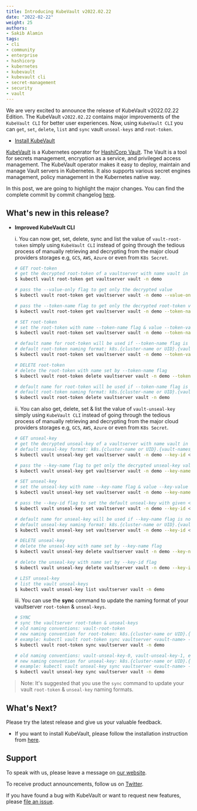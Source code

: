 ```yaml
---
title: Introducing KubeVault v2022.02.22
date: "2022-02-22"
weight: 25
authors:
- Sakib Alamin
tags:
- cli
- community
- enterprise
- hashicorp
- kubernetes
- kubevault
- kubevault cli
- secret-management
- security
- vault
---
```


We are very excited to announce the release of KubeVault v2022.02.22 Edition. The KubeVault `v2022.02.22` contains major improvements of the `KubeVault CLI` for better user experiences. Now, using `KubeVault CLI` you can `get`, `set`, `delete`, `list` and `sync` vault `unseal-keys` and `root-token`.

- [Install KubeVault](https://kubevault.com/docs/v2022.02.02/setup/)

[KubeVault](https://kubevault.com) is a Kubernetes operator for [HashiCorp Vault](https://www.vaultproject.io/). The Vault is a tool for secrets management, encryption as a service, and privileged access management. The KubeVault operator makes it easy to deploy, maintain and manage Vault servers in Kubernetes. It also supports various secret engines management, policy management in the Kubernetes native way.

In this post, we are going to highlight the major changes. You can find the complete commit by commit changelog [here](https://github.com/kubevault/CHANGELOG/blob/master/releases/v2022.02.22/README.md).

## What's new in this release?

- **Improved KubeVault CLI**

  i. You can now get, set, delete, sync and list the value of `vault-root-token` simply using `KubeVault CLI` instead of going through the tedious process of manually retrieving and decrypting from the major cloud providers storages e.g, `GCS`, `AWS`, `Azure` or even from `K8s Secret`.

  ```bash
  # GET root-token
  # get the decrypted root-token of a vaultserver with name vault in demo namespace
  $ kubectl vault root-token get vaultserver vault -n demo
  
  # pass the --value-only flag to get only the decrypted value
  $ kubectl vault root-token get vaultserver vault -n demo --value-only
  
  # pass the --token-name flag to get only the decrypted root-token value with a specific token name
  $ kubectl vault root-token get vaultserver vault -n demo --token-name <token-name> --value-only 

  ```

  ```bash
  # SET root-token
  # set the root-token with name --token-name flag & value --token-value flag
  $ kubectl vault root-token set vaultserver vault -n demo --token-name <name> --token-value <value>

  # default name for root-token will be used if --token-name flag is not provided
  # default root-token naming format: k8s.{cluster-name or UID}.{vault-namespace}.{vault-name}-root-token
  $ kubectl vault root-token set vaultserver vault -n demo --token-value <value>

  ```

  ```bash
  # DELETE root-token
  # delete the root-token with name set by --token-name flag
  $ kubectl vault root-token delete vaultserver vault -n demo --token-name <name>
  
  # default name for root-token will be used if --token-name flag is not provided
  # default root-token naming format: k8s.{cluster-name or UID}.{vault-namespace}.{vault-name}-root-token
  $ kubectl vault root-token delete vaultserver vault -n demo 
  
  ```

  ii. You can also get, delete, set & list the value of `vault-unseal-key` simply using `KubeVault CLI` instead of going through the tedious process of manually retrieving and decrypting from the major cloud providers storages e.g, `GCS`, `AWS`, `Azure` or even from `K8s Secret`.

  ```bash
  # GET unseal-key
  # get the decrypted unseal-key of a vaultserver with name vault in demo namespace with --key-id flag
  # default unseal-key format: k8s.{cluster-name or UID}.{vault-namespace}.{vault-name}-unseal-key-{id}
  $ kubectl vault unseal-key get vaultserver vault -n demo --key-id <id>
  
  # pass the --key-name flag to get only the decrypted unseal-key value with a specific key name
  $ kubectl vault unseal-key get vaultserver vault -n demo --key-name <name>  
  
  ```

  ```bash
  # SET unseal-key
  # set the unseal-key with name --key-name flag & value --key-value flag
  $ kubectl vault unseal-key set vaultserver vault -n demo --key-name <name> --key-value <value>
  
  # pass the --key-id flag to set the default unseal-key with given <id>
  $ kubectl vault unseal-key set vaultserver vault -n demo --key-id <id> --key-value <value>
  
  # default name for unseal-key will be used if --key-name flag is not provided
  # default unseal-key naming format: k8s.{cluster-name or UID}.{vault-namespace}.{vault-name}-unseal-key-{id}
  $ kubectl vault unseal-key set vaultserver vault -n demo --key-id <id> --key-value <value>
  
  ```

  ```bash
  # DELETE unseal-key
  # delete the unseal-key with name set by --key-name flag
  $ kubectl vault unseal-key delete vaultserver vault -n demo --key-name <name>
  
  # delete the unseal-key with name set by --key-id flag
  $ kubectl vault unseal-key delete vaultserver vault -n demo --key-id <id>
  
  ```

  ```bash
  # LIST unseal-key
  # list the vault unseal-keys
  $ kubectl vault unseal-key list vaultserver vault -n demo
  
  ```

  iii. You can use the **sync** command to update the naming format of your vaultserver `root-token` & `unseal-keys`.

  ```bash
  # SYNC
  # sync the vaultserver root-token & unseal-keys
  # old naming conventions: vault-root-token
  # new naming convention for root-token: k8s.{cluster-name or UID}.{vault-namespace}.{vault-name}-root-token
  # example: kubectl vault root-token sync vaultserver <vault-name> -n <vault-namespace>
  $ kubectl vault root-token sync vaultserver vault -n demo
  
  # old naming conventions: vault-unseal-key-0, vault-unseal-key-1, etc.
  # new naming convention for unseal-key: k8s.{cluster-name or UID}.{vault-namespace}.{vault-name}-unseal-key-{id}
  # example: kubectl vault unseal-key sync vaultserver <vault-name> -n <vault-namespace>
  $ kubectl vault unseal-key sync vaultserver vault -n demo

  ```

> Note: It's suggested that you use the `sync` command to update your vault `root-token` & `unseal-key` naming formats.

## What's Next?

Please try the latest release and give us your valuable feedback.

- If you want to install KubeVault, please follow the installation instruction from [here](https://kubevault.com/docs/v2022.02.22/setup).

## Support

To speak with us, please leave a message on [our website](https://appscode.com/contact/).

To receive product announcements, follow us on [Twitter](https://twitter.com/KubeVault).

If you have found a bug with KubeVault or want to request new features, please [file an issue](https://github.com/kubevault/project/issues/new).
